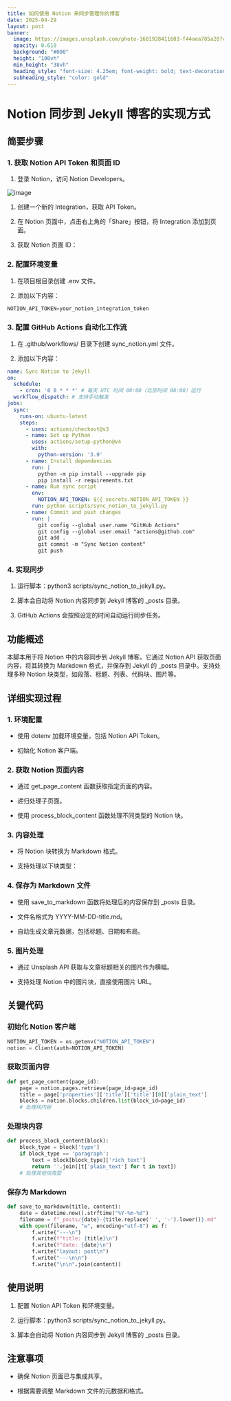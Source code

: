 ```yaml
---
title: 如何使用 Notion 来同步管理你的博客
date: 2025-04-29
layout: post
banner:
  image: https://images.unsplash.com/photo-1681928411603-f44aea785a28?crop=entropy&cs=tinysrgb&fit=max&fm=jpg&ixid=M3w2OTIwMzJ8MHwxfHJhbmRvbXx8fHx8fHx8fDE3NDU5NTEyNjZ8&ixlib=rb-4.0.3&q=80&w=1080
  opacity: 0.618
  background: "#000"
  height: "100vh"
  min_height: "38vh"
  heading_style: "font-size: 4.25em; font-weight: bold; text-decoration: underline"
  subheading_style: "color: gold"
---
```


# Notion 同步到 Jekyll 博客的实现方式

## 简要步骤

### 1. 获取 Notion API Token 和页面 ID

1. 登录 Notion，访问 Notion Developers。

![image](https://prod-files-secure.s3.us-west-2.amazonaws.com/a7a0cc5a-89b9-4cda-8686-1fba0ca52f40/d19c1afe-dea5-4312-9333-786b0ba83054/image.png?X-Amz-Algorithm=AWS4-HMAC-SHA256&X-Amz-Content-Sha256=UNSIGNED-PAYLOAD&X-Amz-Credential=ASIAZI2LB466XPOK2VCQ%2F20250429%2Fus-west-2%2Fs3%2Faws4_request&X-Amz-Date=20250429T182746Z&X-Amz-Expires=3600&X-Amz-Security-Token=IQoJb3JpZ2luX2VjEPr%2F%2F%2F%2F%2F%2F%2F%2F%2F%2FwEaCXVzLXdlc3QtMiJIMEYCIQD0iFBpkG330W0Qp1QFD3HUdK6mS6gLiUeX6veC4kvcFQIhAIHpzUaOr8aDQPdrsp%2B8pTi%2BSxHbMeqLJCovaEBVVHOeKogECJP%2F%2F%2F%2F%2F%2F%2F%2F%2F%2FwEQABoMNjM3NDIzMTgzODA1IgyjcDtzl%2FhpD7BkhAQq3APoHdFyKRB1ucOVY2Ix0RHM1faDI%2BL3jFATOrx%2BzFNtEuI8hpj6yFsGJPFfMvKbiHVQOpENjHwWWodd3xTfGjr8A1rwht52uRJLsuzBu%2BX8rNAG29FngoSA25mLe0QJ%2FhQBtM9NJDF05o6yqtz%2BCSEDhqbtzqAh%2BavTxSlQb5V92Rp%2FE4BB2G2yO%2BS0eyLT23XgT8m2xjvSj%2BnA5W27Vylshi4xKjJ6Uqel3DGilE2zsxosqPxvzlBU8UzBQxyxjJ7SZ4HG5P8he6oRr7%2F4qK70hbZkeUietuf700G7TwmV1kNcBY4YHLsKsvmfCYLUy5zc5ThPtXRTYfeisv3kJ%2F9d64Pu6eNizurr%2BJigkU9vlVM7LpoAq%2BFek0RrOftJeIcIDuWshT9%2ByHYmuOZmn%2BtUaQNY7BwTWkurtY8UtAhq75Tdw8CkHMdzj23WBr7MZ3wZQllLVu4ZtdmscAn%2F37YFty1PTTM%2Fl9UaVIgfL8HOvSQnANoGLcFBvH4KNIzIXFm%2FXMUkK6vHizWg0itmKaZPJuKb%2B0Pr6uxpsUH33Vbctr4UePzuaI%2B%2BEQ9Zi%2BURTAKbqedcknuXYnbycVLgElKR6%2BjhSxx%2BpEjzsZQqT2ninp1tR%2Bl23jxa3KkhhTCzrcTABjqkAWzWCPzsjeBmIfhKb2RCOmIb6auMbIgcaLstG2mptxmotNOTaQIB0xTnfrv2Uh74u2nQSEAQQHMDTjGRq9gI5TkK4jxwGLpu8ZL1nbVkLsxAp7TMyrWMu6vO%2BWYkh3jCqVPNJx%2BawfaetiD76V6djXWHshsbjWFyAnfTQf1xEIbqfDMrFne4UwkmzZnHsaIyKqH8Mc99pw51DofHabyrQYKgS1gW&X-Amz-Signature=7c1b763cff6bf1e454caf55e73c403cd371a80a5cf316ee3875cec75f1c50b3c&X-Amz-SignedHeaders=host&x-id=GetObject)

1. 创建一个新的 Integration，获取 API Token。

1. 在 Notion 页面中，点击右上角的「Share」按钮，将 Integration 添加到页面。

1. 获取 Notion 页面 ID：


### 2. 配置环境变量

1. 在项目根目录创建 .env 文件。

1. 添加以下内容：

```javascript
NOTION_API_TOKEN=your_notion_integration_token
```

### 3. 配置 GitHub Actions 自动化工作流

1. 在 .github/workflows/ 目录下创建 sync_notion.yml 文件。

1. 添加以下内容：

```yaml
name: Sync Notion to Jekyll
on:
  schedule:
    - cron: '0 0 * * *' # 每天 UTC 时间 00:00（北京时间 08:00）运行
  workflow_dispatch: # 支持手动触发
jobs:
  sync:
    runs-on: ubuntu-latest
    steps:
      - uses: actions/checkout@v3
      - name: Set up Python
        uses: actions/setup-python@v4
        with:
          python-version: '3.9'
      - name: Install dependencies
        run: |
          python -m pip install --upgrade pip
          pip install -r requirements.txt
      - name: Run sync script
        env:
          NOTION_API_TOKEN: ${{ secrets.NOTION_API_TOKEN }}
        run: python scripts/sync_notion_to_jekyll.py
      - name: Commit and push changes
        run: |
          git config --global user.name "GitHub Actions"
          git config --global user.email "actions@github.com"
          git add .
          git commit -m "Sync Notion content"
          git push
```

### 4. 实现同步

1. 运行脚本：python3 scripts/sync_notion_to_jekyll.py。

1. 脚本会自动将 Notion 内容同步到 Jekyll 博客的 _posts 目录。

1. GitHub Actions 会按照设定的时间自动运行同步任务。

## 功能概述

本脚本用于将 Notion 中的内容同步到 Jekyll 博客。它通过 Notion API 获取页面内容，将其转换为 Markdown 格式，并保存到 Jekyll 的 _posts 目录中。支持处理多种 Notion 块类型，如段落、标题、列表、代码块、图片等。

## 详细实现过程

### 1. 环境配置

- 使用 dotenv 加载环境变量，包括 Notion API Token。

- 初始化 Notion 客户端。

### 2. 获取 Notion 页面内容

- 通过 get_page_content 函数获取指定页面的内容。

- 递归处理子页面。

- 使用 process_block_content 函数处理不同类型的 Notion 块。

### 3. 内容处理

- 将 Notion 块转换为 Markdown 格式。

- 支持处理以下块类型：


### 4. 保存为 Markdown 文件

- 使用 save_to_markdown 函数将处理后的内容保存到 _posts 目录。

- 文件名格式为 YYYY-MM-DD-title.md。

- 自动生成文章元数据，包括标题、日期和布局。

### 5. 图片处理

- 通过 Unsplash API 获取与文章标题相关的图片作为横幅。

- 支持处理 Notion 中的图片块，直接使用图片 URL。

## 关键代码

### 初始化 Notion 客户端

```python
NOTION_API_TOKEN = os.getenv("NOTION_API_TOKEN")
notion = Client(auth=NOTION_API_TOKEN)
```

### 获取页面内容

```python
def get_page_content(page_id):
    page = notion.pages.retrieve(page_id=page_id)
    title = page['properties']['title']['title'][0]['plain_text']
    blocks = notion.blocks.children.list(block_id=page_id)
    # 处理块内容
```

### 处理块内容

```python
def process_block_content(block):
    block_type = block['type']
    if block_type == 'paragraph':
        text = block[block_type]['rich_text']
        return ''.join([t['plain_text'] for t in text])
    # 处理其他块类型
```

### 保存为 Markdown

```python
def save_to_markdown(title, content):
    date = datetime.now().strftime("%Y-%m-%d")
    filename = f"_posts/{date}-{title.replace(' ', '-').lower()}.md"
    with open(filename, "w", encoding="utf-8") as f:
        f.write("---\n")
        f.write(f"title: {title}\n")
        f.write(f"date: {date}\n")
        f.write("layout: post\n")
        f.write("---\n\n")
        f.write("\n\n".join(content))
```

## 使用说明

1. 配置 Notion API Token 和环境变量。

1. 运行脚本：python3 scripts/sync_notion_to_jekyll.py。

1. 脚本会自动将 Notion 内容同步到 Jekyll 博客的 _posts 目录。

## 注意事项

- 确保 Notion 页面已与集成共享。

- 根据需要调整 Markdown 文件的元数据和格式。